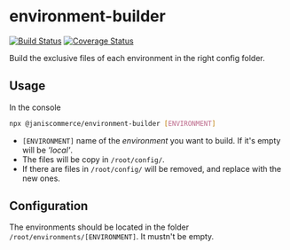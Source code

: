# environment-builder

[![Build Status](https://travis-ci.org/janis-commerce/environment-builder.svg?branch=JCN-94-environment-builder)](https://travis-ci.org/janis-commerce/environment-builder)
[![Coverage Status](https://coveralls.io/repos/github/janis-commerce/environment-builder/badge.svg?branch=JCN-94-environment-builder)](https://coveralls.io/github/janis-commerce/environment-builder?branch=JCN-94-environment-builder)

Build the exclusive files of each environment in the right config folder.

## Usage

In the console

```sh
npx @janiscommerce/environment-builder [ENVIRONMENT]
```
* `[ENVIRONMENT]` name of the *environment* you want to build. If it's empty will be *'local'*.
* The files will be copy in `/root/config/`.
* If there are files in `/root/config/` will be removed, and replace with the new ones.

## Configuration

The environments should be located in the folder `/root/environments/[ENVIRONMENT]`. It mustn't be empty.

 